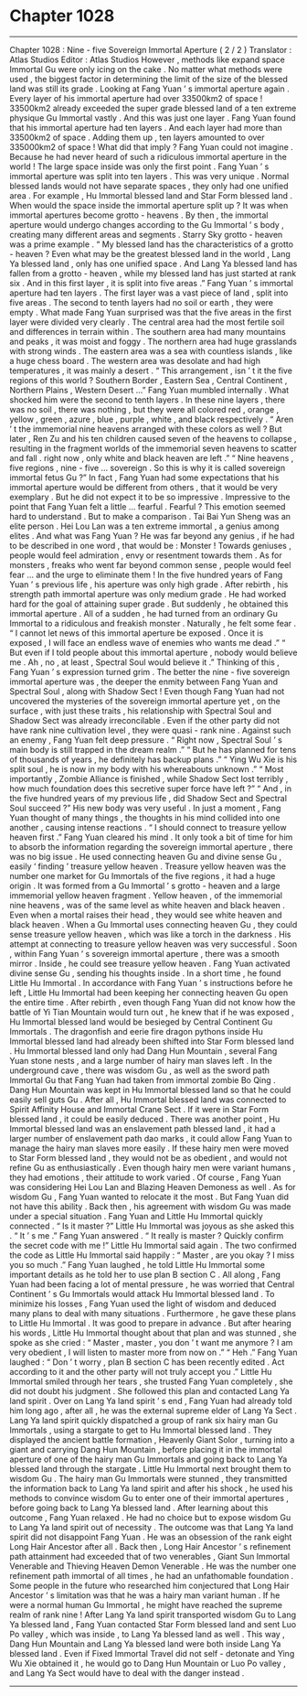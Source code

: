 
# Chapter 1028


---

Chapter 1028 : Nine - five Sovereign Immortal Aperture ( 2 / 2 )
Translator :
Atlas Studios
Editor :
Atlas Studios
However , methods like expand space Immortal Gu were only icing on the cake . No matter what methods were used , the biggest factor in determining the limit of the size of the blessed land was still its grade .
Looking at Fang Yuan ’ s immortal aperture again .
Every layer of his immortal aperture had over 33500km2 of space !
33500km2 already exceeded the super grade blessed land of a ten extreme physique Gu Immortal vastly . And this was just one layer .
Fang Yuan found that his immortal aperture had ten layers .
And each layer had more than 33500km2 of space .
Adding them up , ten layers amounted to over 335000km2 of space !
What did that imply ?
Fang Yuan could not imagine .
Because he had never heard of such a ridiculous immortal aperture in the world !
The large space inside was only the first point .
Fang Yuan ’ s immortal aperture was split into ten layers .
This was very unique .
Normal blessed lands would not have separate spaces , they only had one unified area . For example , Hu Immortal blessed land and Star Form blessed land .
When would the space inside the immortal aperture split up ?
It was when immortal apertures become grotto - heavens .
By then , the immortal aperture would undergo changes according to the Gu Immortal ’ s body , creating many different areas and segments .
Starry Sky grotto - heaven was a prime example .
“ My blessed land has the characteristics of a grotto - heaven ? Even what may be the greatest blessed land in the world , Lang Ya blessed land , only has one unified space . And Lang Ya blessed land has fallen from a grotto - heaven , while my blessed land has just started at rank six . And in this first layer , it is split into five areas .”
Fang Yuan ’ s immortal aperture had ten layers .
The first layer was a vast piece of land , split into five areas .
The second to tenth layers had no soil or earth , they were empty .
What made Fang Yuan surprised was that the five areas in the first layer were divided very clearly .
The central area had the most fertile soil and differences in terrain within .
The southern area had many mountains and peaks , it was moist and foggy .
The northern area had huge grasslands with strong winds .
The eastern area was a sea with countless islands , like a huge chess board .
The western area was desolate and had high temperatures , it was mainly a desert .
“ This arrangement , isn ’ t it the five regions of this world ? Southern Border , Eastern Sea , Central Continent , Northern Plains , Western Desert …” Fang Yuan mumbled internally .
What shocked him were the second to tenth layers .
In these nine layers , there was no soil , there was nothing , but they were all colored red , orange , yellow , green , azure , blue , purple , white , and black respectively .
“ Aren ’ t the immemorial nine heavens arranged with these colors as well ? But later , Ren Zu and his ten children caused seven of the heavens to collapse , resulting in the fragment worlds of the immemorial seven heavens to scatter and fall . right now , only white and black heaven are left .”
“ Nine heavens , five regions , nine - five … sovereign . So this is why it is called sovereign immortal fetus Gu ?”
In fact , Fang Yuan had some expectations that his immortal aperture would be different from others , that it would be very exemplary . But he did not expect it to be so impressive .
Impressive to the point that Fang Yuan felt a little … fearful .
Fearful ?
This emotion seemed hard to understand .
But to make a comparison .
Tai Bai Yun Sheng was an elite person . Hei Lou Lan was a ten extreme immortal , a genius among elites .
And what was Fang Yuan ?
He was far beyond any genius , if he had to be described in one word , that would be : Monster !
Towards geniuses , people would feel admiration , envy or resentment towards them . As for monsters , freaks who went far beyond common sense , people would feel fear … and the urge to eliminate them !
In the five hundred years of Fang Yuan ’ s previous life , his aperture was only high grade . After rebirth , his strength path immortal aperture was only medium grade .
He had worked hard for the goal of attaining super grade .
But suddenly , he obtained this immortal aperture .
All of a sudden , he had turned from an ordinary Gu Immortal to a ridiculous and freakish monster . Naturally , he felt some fear .
“ I cannot let news of this immortal aperture be exposed . Once it is exposed , I will face an endless wave of enemies who wants me dead .”
“ But even if I told people about this immortal aperture , nobody would believe me . Ah , no , at least , Spectral Soul would believe it .”
Thinking of this , Fang Yuan ’ s expression turned grim .
The better the nine - five sovereign immortal aperture was , the deeper the enmity between Fang Yuan and Spectral Soul , along with Shadow Sect !
Even though Fang Yuan had not uncovered the mysteries of the sovereign immortal aperture yet , on the surface , with just these traits , his relationship with Spectral Soul and Shadow Sect was already irreconcilable .
Even if the other party did not have rank nine cultivation level , they were quasi - rank nine . Against such an enemy , Fang Yuan felt deep pressure .
“ Right now , Spectral Soul ’ s main body is still trapped in the dream realm .”
“ But he has planned for tens of thousands of years , he definitely has backup plans .”
“ Ying Wu Xie is his split soul , he is now in my body with his whereabouts unknown .”
“ Most importantly , Zombie Alliance is finished , while Shadow Sect lost terribly , how much foundation does this secretive super force have left ?”
“ And , in the five hundred years of my previous life , did Shadow Sect and Spectral Soul succeed ?”
His new body was very useful .
In just a moment , Fang Yuan thought of many things , the thoughts in his mind collided into one another , causing intense reactions .
“ I should connect to treasure yellow heaven first .” Fang Yuan cleared his mind .
It only took a bit of time for him to absorb the information regarding the sovereign immortal aperture , there was no big issue .
He used connecting heaven Gu and divine sense Gu , easily ‘ finding ’ treasure yellow heaven .
Treasure yellow heaven was the number one market for Gu Immortals of the five regions , it had a huge origin . It was formed from a Gu Immortal ’ s grotto - heaven and a large immemorial yellow heaven fragment .
Yellow heaven , of the immemorial nine heavens , was of the same level as white heaven and black heaven .
Even when a mortal raises their head , they would see white heaven and black heaven . When a Gu Immortal uses connecting heaven Gu , they could sense treasure yellow heaven , which was like a torch in the darkness .
His attempt at connecting to treasure yellow heaven was very successful .
Soon , within Fang Yuan ’ s sovereign immortal aperture , there was a smooth mirror . Inside , he could see treasure yellow heaven .
Fang Yuan activated divine sense Gu , sending his thoughts inside .
In a short time , he found Little Hu Immortal .
In accordance with Fang Yuan ’ s instructions before he left , Little Hu Immortal had been keeping her connecting heaven Gu open the entire time .
After rebirth , even though Fang Yuan did not know how the battle of Yi Tian Mountain would turn out , he knew that if he was exposed , Hu Immortal blessed land would be besieged by Central Continent Gu Immortals .
The dragonfish and eerie fire dragon pythons inside Hu Immortal blessed land had already been shifted into Star Form blessed land .
Hu Immortal blessed land only had Dang Hun Mountain , several Fang Yuan stone nests , and a large number of hairy man slaves left .
In the underground cave , there was wisdom Gu , as well as the sword path Immortal Gu that Fang Yuan had taken from immortal zombie Bo Qing .
Dang Hun Mountain was kept in Hu Immortal blessed land so that he could easily sell guts Gu . After all , Hu Immortal blessed land was connected to Spirit Affinity House and Immortal Crane Sect . If it were in Star Form blessed land , it could be easily deduced .
There was another point , Hu Immortal blessed land was an enslavement path blessed land , it had a larger number of enslavement path dao marks , it could allow Fang Yuan to manage the hairy man slaves more easily . If these hairy men were moved to Star Form blessed land , they would not be as obedient , and would not refine Gu as enthusiastically .
Even though hairy men were variant humans , they had emotions , their attitude to work varied .
Of course , Fang Yuan was considering Hei Lou Lan and Blazing Heaven Demoness as well .
As for wisdom Gu , Fang Yuan wanted to relocate it the most . But Fang Yuan did not have this ability . Back then , his agreement with wisdom Gu was made under a special situation .
Fang Yuan and Little Hu Immortal quickly connected .
“ Is it master ?” Little Hu Immortal was joyous as she asked this .
“ It ’ s me .” Fang Yuan answered .
“ It really is master ? Quickly confirm the secret code with me !” Little Hu Immortal said again .
The two confirmed the code as Little Hu Immortal said happily : “ Master , are you okay ? I miss you so much .”
Fang Yuan laughed , he told Little Hu Immortal some important details as he told her to use plan B section C .
All along , Fang Yuan had been facing a lot of mental pressure , he was worried that Central Continent ’ s Gu Immortals would attack Hu Immortal blessed land .
To minimize his losses , Fang Yuan used the light of wisdom and deduced many plans to deal with many situations .
Furthermore , he gave these plans to Little Hu Immortal .
It was good to prepare in advance .
But after hearing his words , Little Hu Immortal thought about that plan and was stunned , she spoke as she cried : “ Master , master , you don ’ t want me anymore ? I am very obedient , I will listen to master more from now on .”
“ Heh .” Fang Yuan laughed : “ Don ’ t worry , plan B section C has been recently edited . Act according to it and the other party will not truly accept you .”
Little Hu Immortal smiled through her tears , she trusted Fang Yuan completely , she did not doubt his judgment .
She followed this plan and contacted Lang Ya land spirit .
Over on Lang Ya land spirit ’ s end , Fang Yuan had already told him long ago , after all , he was the external supreme elder of Lang Ya Sect .
Lang Ya land spirit quickly dispatched a group of rank six hairy man Gu Immortals , using a stargate to get to Hu Immortal blessed land .
They displayed the ancient battle formation , Heavenly Giant Solor , turning into a giant and carrying Dang Hun Mountain , before placing it in the immortal aperture of one of the hairy man Gu Immortals and going back to Lang Ya blessed land through the stargate .
Little Hu Immortal next brought them to wisdom Gu . The hairy man Gu Immortals were stunned , they transmitted the information back to Lang Ya land spirit and after his shock , he used his methods to convince wisdom Gu to enter one of their immortal apertures , before going back to Lang Ya blessed land .
After learning about this outcome , Fang Yuan relaxed .
He had no choice but to expose wisdom Gu to Lang Ya land spirit out of necessity .
The outcome was that Lang Ya land spirit did not disappoint Fang Yuan . He was an obsession of the rank eight Long Hair Ancestor after all . Back then , Long Hair Ancestor ’ s refinement path attainment had exceeded that of two venerables , Giant Sun Immortal Venerable and Thieving Heaven Demon Venerable .
He was the number one refinement path immortal of all times , he had an unfathomable foundation . Some people in the future who researched him conjectured that Long Hair Ancestor ’ s limitation was that he was a hairy man variant human . If he were a normal human Gu Immortal , he might have reached the supreme realm of rank nine !
After Lang Ya land spirit transported wisdom Gu to Lang Ya blessed land , Fang Yuan contacted Star Form blessed land and sent Luo Po valley , which was inside , to Lang Ya blessed land as well .
This way , Dang Hun Mountain and Lang Ya blessed land were both inside Lang Ya blessed land .
Even if Fixed Immortal Travel did not self - detonate and Ying Wu Xie obtained it , he would go to Dang Hun Mountain or Luo Po valley , and Lang Ya Sect would have to deal with the danger instead .

---

